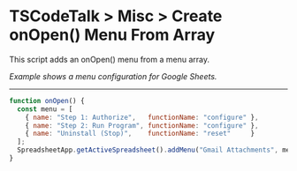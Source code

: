 # TSCodeTalk > Misc > Create onOpen() Menu From Array


This script adds an onOpen() menu from a menu array.  

*Example shows a menu configuration for Google Sheets.*


---

```javascript
function onOpen() {  
  const menu = [    
    { name: "Step 1: Authorize",   functionName: "configure" },
    { name: "Step 2: Run Program", functionName: "configure" },
    { name: "Uninstall (Stop)",    functionName: "reset"     }
  ];  
  SpreadsheetApp.getActiveSpreadsheet().addMenu("Gmail Attachments", menu);
}
```
